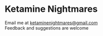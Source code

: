 # Ketamine Nightmares

Email me at [ketaminenightmares@gmail.com](mailto:ketaminenightmares@gmail.com)  
Feedback and suggestions are welcome